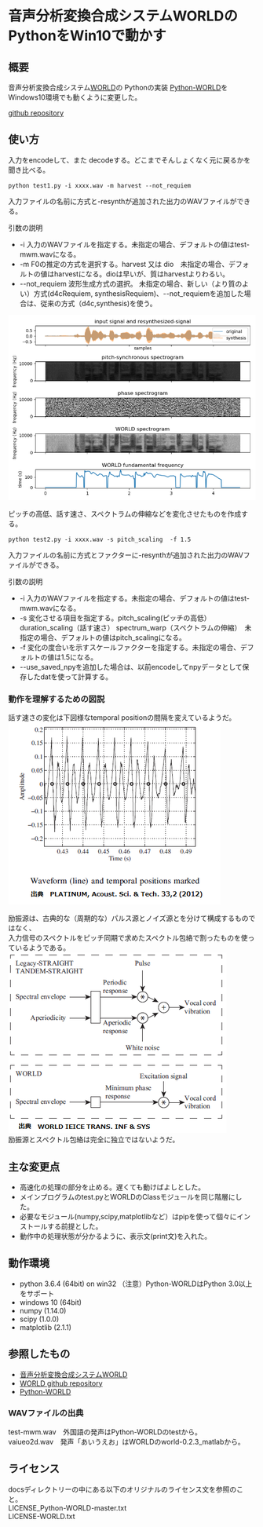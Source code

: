 # 音声分析変換合成システムWORLDのPythonをWin10で動かす

## 概要  

音声分析変換合成システム[WORLD](http://www.kki.yamanashi.ac.jp/~mmorise/world/)の
Pythonの実装 [Python-WORLD](https://github.com/tuanad121/Python-WORLD)を
Windows10環境でも動くように変更した。 

[github repository](https://github.com/shun60s/Python-WORLD-Win10)  


## 使い方  

入力をencodeして、また decodeする。どこまでそんしょくなく元に戻るかを聞き比べる。  
```
python test1.py -i xxxx.wav -m harvest --not_requiem
```
入力ファイルの名前に方式と-resynthが追加された出力のWAVファイルができる。  
  
引数の説明  
- -i 入力のWAVファイルを指定する。未指定の場合、デフォルトの値はtest-mwm.wavになる。
- -m F0の推定の方式を選択する。harvest 又は dio　未指定の場合、デフォルトの値はharvestになる。dioは早いが、質はharvestよりわるい。
- --not_requiem 波形生成方式の選択。 未指定の場合、新しい（より質のよい）方式(d4cRequiem, synthesisRequiem)、--not_requiemを追加した場合は、従来の方式（d4c,synthesis)を使う。  

![draw sample1](docs/Output_Figure_sample1.png)  

  

ピッチの高低、話す速さ、スペクトラムの伸縮などを変化させたものを作成する。  
```
python test2.py -i xxxx.wav -s pitch_scaling  -f 1.5 
```
入力ファイルの名前に方式とファクターに-resynthが追加された出力のWAVファイルができる。  
  
引数の説明  
- -i 入力のWAVファイルを指定する。未指定の場合、デフォルトの値はtest-mwm.wavになる。
- -s 変化させる項目を指定する。pitch_scaling(ピッチの高低） duration_scaling（話す速さ） spectrum_warp（スペクトラムの伸縮）　未指定の場合、デフォルトの値はpitch_scalingになる。
- -f 変化の度合いを示すスケールファクターを指定する。未指定の場合、デフォルトの値は1.5になる。
- --use_saved_npyを追加した場合は、以前encodeしてnpyデータとして保存したdatを使って計算する。


### 動作を理解するための図説  


話す速さの変化は下図様なtemporal positionの間隔を変えているようだ。  
![temporal1](docs/temporal_position.png)   


励振源は、古典的な（周期的な）パルス源とノイズ源とを分けて構成するものではなく、  
入力信号のスペクトルをピッチ同期で求めたスペクトル包絡で割ったものを使っているようである。  
![excitatiom_signal11](docs/excitation_signal.png)   
励振源とスペクトル包絡は完全に独立ではないようだ。  


## 主な変更点  

- 高速化の処理の部分を止める。遅くても動けばよしとした。
- メインプログラムのtest.pyとWORLDのClassモジュールを同じ階層にした。
- 必要なモジュール(numpy,scipy,matplotlibなど）はpipを使って個々にインストールする前提とした。
- 動作中の処理状態が分かるように、表示文(print文)を入れた。


## 動作環境  

- python 3.6.4 (64bit) on win32  （注意）Python-WORLDはPython 3.0以上をサポート
- windows 10 (64bit)
- numpy (1.14.0)
- scipy (1.0.0)
- matplotlib (2.1.1)


## 参照したもの  

- [音声分析変換合成システムWORLD](http://www.kki.yamanashi.ac.jp/~mmorise/world/)
- [WORLD github repository](https://github.com/mmorise/World)
- [Python-WORLD](https://github.com/tuanad121/Python-WORLD)

### WAVファイルの出典  

test-mwm.wav　外国語の発声はPython-WORLDのtestから。  
vaiueo2d.wav　発声「あいうえお」はWORLDのworld-0.2.3_matlabから。  


## ライセンス  
docsディレクトリーの中にある以下のオリジナルのライセンス文を参照のこと。   
LICENSE_Python-WORLD-master.txt  
LICENSE-WORLD.txt  

